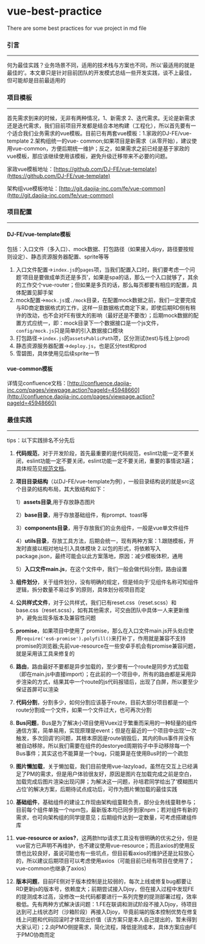 # vue-best-practice
There are some best practices for vue project in md file
### 引言
---
何为最佳实践？业务场景不同，适用的技术栈与方案也不同，所以‘最适用的就是最佳的’。本文章只是针对目前团队的开发模式总结一些开发实践，谈不上最佳，但可能却是目前最适用的

### 项目模板
---
首先需求到来的时候，无非有两种情况，1、新需求   2、迭代需求。无论是新需求还是迭代需求，我们目前项目开发都是结合本地构建（工程化），所以首先要有一个适合我们业务需求的vue模板。目前已有两套vue模板：1.家政的DJ-FE/vue-template 2.架构组统一的vue- common;如果项目是新需求（从零开始），建议使用vue-common，方便后期统一维护；反之，如果需求之前已经是基于家政的vue模板，那应该继续使用该模板，避免升级迁移带来不必要的问题。

家政vue模板地址：[https://github.com/DJ-FE/vue-template](https://github.com/DJ-FE/vue-template)

架构组vue模板地址：[http://git.daojia-inc.com/fe/vue-common](http://git.daojia-inc.com/fe/vue-common)


### 项目配置
---
#### DJ-FE/vue-template模板
包括：入口文件（多入口）、mock数据、打包路径（如果接入djoy，路径要按规则设定）、静态资源服务器配置、sprite等等

1. 入口文件配置->`index.js`的`pages`项，当我们配置入口时，我们要考虑一个问题‘项目是要做成单页还是多页’，如果是spa的话，那么一个入口就够了，其余的工作交个vue-router；但如果是多页的话，那么每页都要有相应的配置，具体配置见脚手架
2. mock配置->`mock.js`或`./mock`目录，在配置mock数据之前，我们一定要完成与RD商定数据格式的工作，这样一旦数据格式商定下来，即使后期RD侧有稍许的改动，也不会对FE有很大的影响（最好还是不要改）；后期mock数据的配置方式应统一，即：mock目录下一个数据接口是一个js文件，`config/mock.js`只是简单的引入数据接口模块
3. 打包路径->`index.js`的`assetsPublicPath`项，区分测试(test)与线上(prod)
4. 静态资源服务器配置->`deploy.js`，也是区分test和prod
5. 雪碧图，具体使用见后续sprite一节
#### vue-common模板
详情见confluence文档：[http://confluence.daojia-inc.com/pages/viewpage.action?pageId=45948660](http://confluence.daojia-inc.com/pages/viewpage.action?pageId=45948660)

### 最佳实践
---
tips：以下实践排名不分先后
1. **代码规范**，对于开发阶段，首先最重要的是代码规范，eslint功能一定不要关闭，eslint功能一定不要关闭，eslint功能一定不要关闭，重要的事情说3遍；具体规范见[规范文档](http://confluence.daojia-inc.com/pages/viewpage.action?pageId=50599262)。
2. **项目目录结构**（以DJ-FE/vue-template为例），一般目录结构说的就是src这个目录的结构布局，其大致结构如下：

    1）**assets目录**,用于存放静态图片
    
    2）**base目录**，用于存放基础组件，有prompt、toast等
    
    3）**components目录**，用于存放我们的业务组件，一般是vue单文件组件
    
    4）**utils目录**，存放工具方法，后期会统一，现有两种方案：1.跟随模板，开发时直接以相对地址引入具体模块  2.以包的形式，将依赖写入package.json，最终可能会以此方案落地，原因：减少模板体积，通用
    
    5）**入口文件main.js**，在这个文件中，我们一般会做代码分割，路由设置

3. **组件划分**，关于组件划分，没有明确的规定，但是倾向于‘见组件名称可知组件逻辑，拆分数量不易过多’的原则，具体划分视项目而定

4. **公共样式文件**，对于公共样式，我们已有reset.css（reset.scss）和base.css（reset.scss），如有其他需求，可交由团队中具体一人来更新维护，避免出现多版本及兼容性问题

5. **promise**，如果项目中使用了 promise，那么在入口文件main.js开头处应使用`require('es6-promise').polyfill()`来打补丁，作用就是兼容不支持promise的浏览器;先前vue-resource在一些安卓手机会有promise兼容问题，就是采用该工具来修复的

6. **路由**，路由最好不要都是异步加载的，至少要有一个route是同步方式加载（即在main.js中直接import）；在此前的一个项目中，所有的路由都是采用异步渲染的方式，结果其中一个route的js代码报错后，出现了白屏，所以要至少保证首屏可以渲染

7. **代码分割**，分割多少，如何分割应该基于route，目前大部分项目都是一个route分割成一个文件，如果一个文件过大，也可再次分割

8. **Bus问题**，Bus是为了解决小项目使用Vuex过于繁重而采用的一种轻量的组件通信方案，简单易用，实现原理是event；但是在最近的一个项目中出现‘一次触发，多次回调’的问题，其根本原因是route销毁后，其内的Bus事件并没有被自动移除，所以我们需要在组件的destoryed周期钩子中手动移除每一个Bus事件；其实这也不能算是一个bug，只能算是在使用Bus时的一个疏忽

9. **图片懒加载**，关于懒加载，我们目前使用vue-lazyload，虽然在交互上已经满足了PM的需求，但是用户体验很友好，原因是图片在加载完成之前是空白，加载完成后图片渲染出现闪屏；为解决这一问题，孙培君同学给出了‘模糊图片占位’的解决方案，后期待试点成功后，可作为图片懒加载的最佳实践

10. **基础组件**，基础组件的建设工作现由架构组童鞋负责，部分业务线童鞋参与；目前每个组件单独一个npm包，最新版本均已同步到家npm；若对组件有新的需求，也可向架构组的同学提意见；后期组件达到一定数量，可考虑搭建组件库

11. **vue-resource or axios?**，这两款http请求工具没有很明确的优劣之分，但是vue官方已声明不再维护，也不建议使用vue-resource；而且axios的使用反馈也比较良好，虽说可能也有一些坑点，但目前看axios的维护还是比较放心的，所以建议后期项目可以考虑使用axios（可能目前已经有项目在使用了；vue-common也继承了axios）

12. **版本问题**，目前FE侧对于版本控制是比较弱的，每次上线或修复bug都要让RD更新js的版本号，依赖度大；前期尝试接入Djoy，但在接入过程中发现FE的提测成本过高，没修改一处代码都要进行一系列完整的提测部署过程，效率极低。先有两种方式解决该问题：1.FE在联调和测试阶段不接入Djoy，待项目达到可上线状态时（沙箱阶段）再接入Djoy，毕竟前端的版本控制优势在修复线上问题和代码回滚时才体现出价值（该方案只是本人自己提出的，暂未得到大家认可）；2.向PMO侧提需求，简化流程，降低提测成本，具体方案应由FE于PMO协商而定
